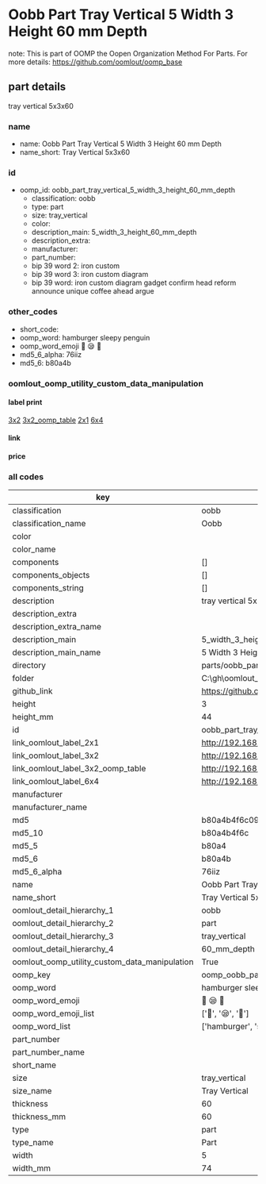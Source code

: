 # Oobb Part Tray Vertical 5 Width 3 Height 60 mm Depth  

note: This is part of OOMP the Oopen Organization Method For Parts. For more details: https://github.com/oomlout/oomp_base

##  part details
  



tray vertical 5x3x60



### name
* name: Oobb Part Tray Vertical 5 Width 3 Height 60 mm Depth
* name_short: Tray Vertical 5x3x60 
### id
* oomp_id: oobb_part_tray_vertical_5_width_3_height_60_mm_depth
  * classification: oobb
  * type: part
  * size: tray_vertical
  * color: 
  * description_main: 5_width_3_height_60_mm_depth
  * description_extra: 
  * manufacturer: 
  * part_number: 
  * bip 39 word 2: iron custom
  * bip 39 word 3: iron custom diagram
  * bip 39 word: iron custom diagram gadget confirm head reform announce unique coffee ahead argue

### other_codes
* short_code: 
* oomp_word: hamburger sleepy penguin
* oomp_word_emoji :hamburger: :sleepy: :penguin:
* md5_6_alpha: 76iiz
* md5_6: b80a4b






### oomlout_oomp_utility_custom_data_manipulation
#### label print
[3x2](http://192.168.1.245:1112/?label=oomp%2076iiz)
[3x2_oomp_table](http://192.168.1.108:1112/?label=oomp%2076iiz)
[2x1](http://192.168.1.242:1112/?label=oomp%2076iiz)
[6x4](http://192.168.1.55:1112/?label=oomp%2076iiz)    

#### link

                              

#### price







### all codes 
| key | value |  
| --- | --- |  
| classification | oobb |  
| classification_name | Oobb |  
| color |  |  
| color_name |  |  
| components | [] |  
| components_objects | [] |  
| components_string | [] |  
| description | tray vertical 5x3x60 |  
| description_extra |  |  
| description_extra_name |  |  
| description_main | 5_width_3_height_60_mm_depth |  
| description_main_name | 5 Width 3 Height 60 mm Depth |  
| directory | parts/oobb_part_tray_vertical_5_width_3_height_60_mm_depth |  
| folder | C:\gh\oomlout_oobb_version_4_generated_parts\parts\oobb_part_tray_vertical_5_width_3_height_60_mm_depth |  
| github_link | https://github.com/oomlout/oomlout_oomp_part_src/tree/main/parts/oobb_part_tray_vertical_5_width_3_height_60_mm_depth |  
| height | 3 |  
| height_mm | 44 |  
| id | oobb_part_tray_vertical_5_width_3_height_60_mm_depth |  
| link_oomlout_label_2x1 | http://192.168.1.242:1112/?label=oomp%2076iiz |  
| link_oomlout_label_3x2 | http://192.168.1.245:1112/?label=oomp%2076iiz |  
| link_oomlout_label_3x2_oomp_table | http://192.168.1.108:1112/?label=oomp%2076iiz |  
| link_oomlout_label_6x4 | http://192.168.1.55:1112/?label=oomp%2076iiz |  
| manufacturer |  |  
| manufacturer_name |  |  
| md5 | b80a4b4f6c095689a81775ea79cda3b2 |  
| md5_10 | b80a4b4f6c |  
| md5_5 | b80a4 |  
| md5_6 | b80a4b |  
| md5_6_alpha | 76iiz |  
| name | Oobb Part Tray Vertical 5 Width 3 Height 60 mm Depth |  
| name_short | Tray Vertical 5x3x60  |  
| oomlout_detail_hierarchy_1 | oobb |  
| oomlout_detail_hierarchy_2 | part |  
| oomlout_detail_hierarchy_3 | tray_vertical |  
| oomlout_detail_hierarchy_4 | 60_mm_depth |  
| oomlout_oomp_utility_custom_data_manipulation | True |  
| oomp_key | oomp_oobb_part_tray_vertical_5_width_3_height_60_mm_depth |  
| oomp_word | hamburger sleepy penguin |  
| oomp_word_emoji | :hamburger: :sleepy: :penguin: |  
| oomp_word_emoji_list | [':hamburger:', ':sleepy:', ':penguin:'] |  
| oomp_word_list | ['hamburger', 'sleepy', 'penguin'] |  
| part_number |  |  
| part_number_name |  |  
| short_name |  |  
| size | tray_vertical |  
| size_name | Tray Vertical |  
| thickness | 60 |  
| thickness_mm | 60 |  
| type | part |  
| type_name | Part |  
| width | 5 |  
| width_mm | 74 |  
